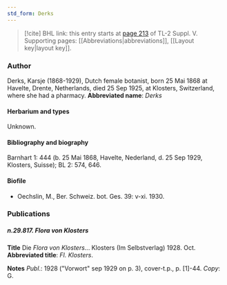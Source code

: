 ```yaml
---
std_form: Derks
---
```


> [!cite] BHL link: this entry starts at [page 213](https://www.biodiversitylibrary.org/page/33259259) of TL-2 Suppl. V.
> Supporting pages: [[Abbreviations|abbreviations]], [[Layout key|layout key]].

### Author

Derks, Karsje (1868-1929), Dutch female botanist, born 25 Mai 1868 at Havelte, Drente, Netherlands, died 25 Sep 1925, at Klosters, Switzerland, where she had a pharmacy. 
**Abbreviated name**: *Derks*

#### Herbarium and types

Unknown.

#### Bibliography and biography

Barnhart 1: 444 (b. 25 Mai 1868, Havelte, Nederland, d. 25 Sep 1929, Klosters, Suisse); BL 2: 574, 646.

#### Biofile

- Oechslin, M., Ber. Schweiz. bot. Ges. 39: v-xi. 1930.

### Publications

##### n.29.817. Flora von Klosters

**Title**
Die *Flora von Klosters*... Klosters (Im Selbstverlag) 1928. Oct.
**Abbreviated title**: *Fl. Klosters*.

**Notes**
*Publ*.: 1928 ("Vorwort" sep 1929 on p. 3), cover-t.p., p. \[1\]-44. *Copy*: G.

